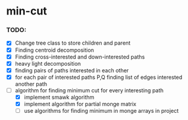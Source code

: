 # min-cut
### TODO:
- [x] Change tree class to store children and parent
- [x] Finding centroid decomposition
- [x] Finding cross-interested and down-interested paths
- [x] heavy light decomposition
- [x] finding pairs of paths interested in each other
- [x] for each pair of interested paths P,Q finding list of edges interested another path
- [ ] algorithm for finding minimum cut for every interesting path
    - [x] implement smawk algorithm 
    - [x] implement algorithm for partial monge matrix
    - [ ] use algorithms for finding minimum in monge arrays in project
